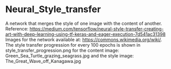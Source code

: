# Neural_Style_transfer
A network that merges the style of one image with the content of another. 
Reference: https://medium.com/tensorflow/neural-style-transfer-creating-art-with-deep-learning-using-tf-keras-and-eager-execution-7d541ac31398
Images for the network available at: https://commons.wikimedia.org/wiki/. The style transfer progression for every 100 epochs is shown in style_transfer_progression.png for 
the content image: Green_Sea_Turtle_grazing_seagrass.jpg and the style image: The_Great_Wave_off_Kanagawa.jpg
